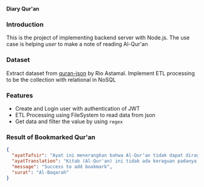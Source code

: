 **Diary Qur'an**

### Introduction
This is the project of implementing backend server with Node.js. The use case is helping *user* to make a note of reading Al-Qur'an

### Dataset
Extract dataset from [quran-json](https://github.com/rioastamal/quran-json) by Rio Astamal. Implement ETL processing to be the collection with relational in NoSQL

### Features
* Create and Login user with authentication of JWT
* ETL Processing using FileSystem to read data from json
* Get data and filter the value by using `regex`

### Result of Bookmarked Qur'an
```json
{
  "ayatTafsir": "Ayat ini menerangkan bahwa Al-Qur‘an tidak dapat diragukan, karena ia wahyu Allah swt yang diturunkan kepada Nabi Muhammad saw Nabi yang terakhir dengan perantaraan Jibril a.s. :\n\nDan sungguh (Al-Qur‘an) ini benar-benar diturunkan oleh Tuhan seluruh alam, yang dibawa oleh ar-Ruh al-Amin (Jibril) (asy-Syu‘ara‘/26: 192-193).\n\nYang dimaksud “Al-Kitab” (wahyu) di sini ialah Al-Qur‘an. Disebut “Al-Kitab” sebagai isyarat bahwa Al-Qur‘an harus ditulis, karena itu Nabi Muhammad saw memerintahkan para sahabat menulis ayat-ayat Al-Qur‘an. \n\nAl-Qur‘an merupakan bimbingan bagi orang yang bertakwa, sehingga dia berbahagia hidup di dunia dan di akhirat nanti. Orang yang bertakwa ialah orang yang memelihara dan menjaga dirinya dari azab Allah dengan selalu melaksanakan perintah-perintah Allah dan menjauhi larangan-larangan-Nya. Di antara tanda-tanda orang yang bertakwa ialah sebagaimana yang tersebut pada ayat-ayat berikut:",
  "ayatTranslation": "Kitab (Al-Qur'an) ini tidak ada keraguan padanya; petunjuk bagi mereka yang bertakwa,",
  "message": "Success to add bookmark",
  "surat": "Al-Baqarah"
}
```
